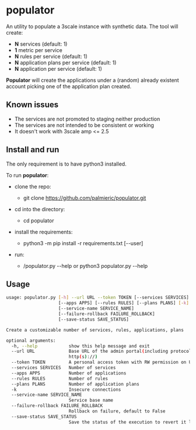 # populator

An utility to populate a 3scale instance with synthetic data. The tool will create:

- **N** services (default: 1)
- **1** metric per service
- **N** rules per service (default: 1)
- **N** application plans per service (default: 1)
- **N** application per service (default: 1)

**Populator** will create the applications under a (random) already existent account picking one of the application plan created.

## Known issues

- The services are not promoted to staging neither production
- The services are not intended to be consistent or working
- It doesn't work with 3scale amp <= 2.5

## Install and run

The only requirement is to have python3 installed.

To run **populator**:

- clone the repo:
  - git clone <https://github.com/palmieric/populator.git>

- cd into the directory:
  - cd populator
- install the requirements:
  - python3 -m pip install -r requirements.txt [--user]
- run:
  - /populator.py --help or python3 populator.py --help

## Usage

~~~bash
usage: populator.py [-h] --url URL --token TOKEN [--services SERVICES]
                    [--apps APPS] [--rules RULES] [--plans PLANS] [-k]
                    [--service-name SERVICE_NAME]
                    [--failure-rollback FAILURE_ROLLBACK]
                    [--save-status SAVE_STATUS]

Create a customizable number of services, rules, applications, plans

optional arguments:
  -h, --help            show this help message and exit
  --url URL             Base URL of the admin portal(including protocol
                        http(s)://)
  --token TOKEN         A personal access token with RW permission on URL
  --services SERVICES   Number of services
  --apps APPS           Number of applications
  --rules RULES         Number of rules
  --plans PLANS         Number of application plans
  -k                    Insecure connections
  --service-name SERVICE_NAME
                        Service base name
  --failure-rollback FAILURE_ROLLBACK
                        Rollback on failure, default to False
  --save-status SAVE_STATUS
                        Save the status of the execution to revert it later
~~~
